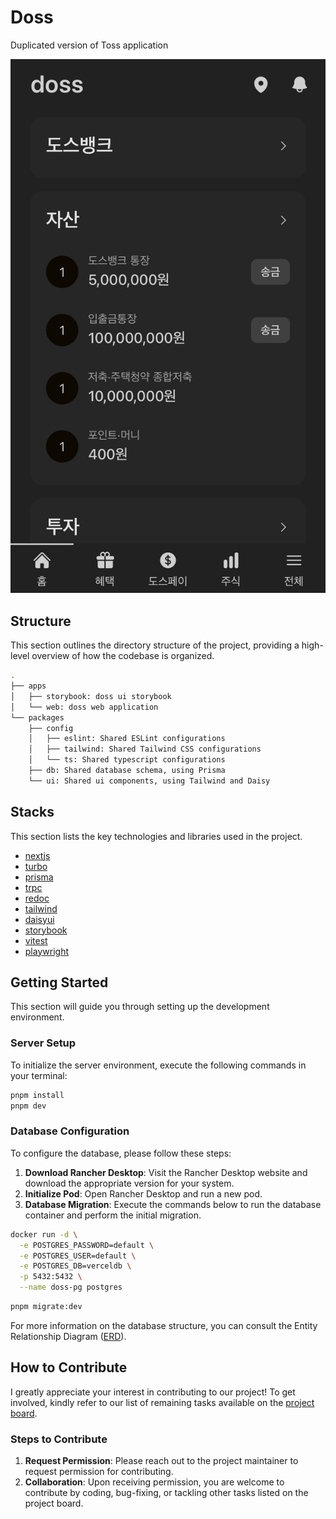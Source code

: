 # Doss

Duplicated version of Toss application

![demo](./apps/web/public/demo.jpg)

## Structure

This section outlines the directory structure of the project, providing a high-level overview of how the codebase is organized.

```bash
.
├── apps
│   ├── storybook: doss ui storybook
│   └── web: doss web application
└── packages
    ├── config
    │   ├── eslint: Shared ESLint configurations
    │   ├── tailwind: Shared Tailwind CSS configurations
    │   └── ts: Shared typescript configurations
    ├── db: Shared database schema, using Prisma
    └── ui: Shared ui components, using Tailwind and Daisy
```

## Stacks

This section lists the key technologies and libraries used in the project.

- [nextjs](https://github.com/vercel/next.js)
- [turbo](https://github.com/vercel/turbo)
- [prisma](https://github.com/prisma/prisma)
- [trpc](https://github.com/trpc/trpc)
- [redoc](https://github.com/Redocly/redoc)
- [tailwind](https://github.com/tailwindlabs/tailwindcss)
- [daisyui](https://github.com/saadeghi/daisyui)
- [storybook](https://github.com/storybookjs/storybook)
- [vitest](https://github.com/vitest-dev/vitest)
- [playwright](https://github.com/microsoft/playwright)

## Getting Started

This section will guide you through setting up the development environment.

### Server Setup

To initialize the server environment, execute the following commands in your terminal:

```bash
pnpm install
pnpm dev

```

### Database Configuration

To configure the database, please follow these steps:

1. **Download Rancher Desktop**: Visit the Rancher Desktop website and download the appropriate version for your system.
2. **Initialize Pod**: Open Rancher Desktop and run a new pod.
3. **Database Migration**: Execute the commands below to run the database container and perform the initial migration.

```bash
docker run -d \
  -e POSTGRES_PASSWORD=default \
  -e POSTGRES_USER=default \
  -e POSTGRES_DB=verceldb \
  -p 5432:5432 \
  --name doss-pg postgres
```

```bash
pnpm migrate:dev
```

For more information on the database structure, you can consult the Entity Relationship Diagram ([ERD](./packages/db/README.md)).

## How to Contribute

I greatly appreciate your interest in contributing to our project! To get involved, kindly refer to our list of remaining tasks available on the [project board](https://github.com/users/gracefullight/projects/2).

### Steps to Contribute

1. **Request Permission**: Please reach out to the project maintainer to request permission for contributing.
2. **Collaboration**: Upon receiving permission, you are welcome to contribute by coding, bug-fixing, or tackling other tasks listed on the project board.
